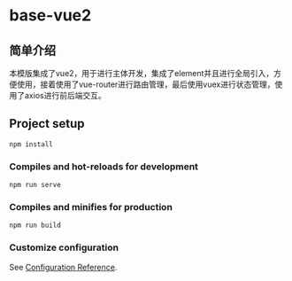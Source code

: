 # base-vue2

## 简单介绍
本模版集成了vue2，用于进行主体开发，集成了element并且进行全局引入，方便使用，接着使用了vue-router进行路由管理，最后使用vuex进行状态管理，使用了axios进行前后端交互。

## Project setup
```
npm install
```

### Compiles and hot-reloads for development
```
npm run serve
```

### Compiles and minifies for production
```
npm run build
```

### Customize configuration
See [Configuration Reference](https://cli.vuejs.org/config/).
